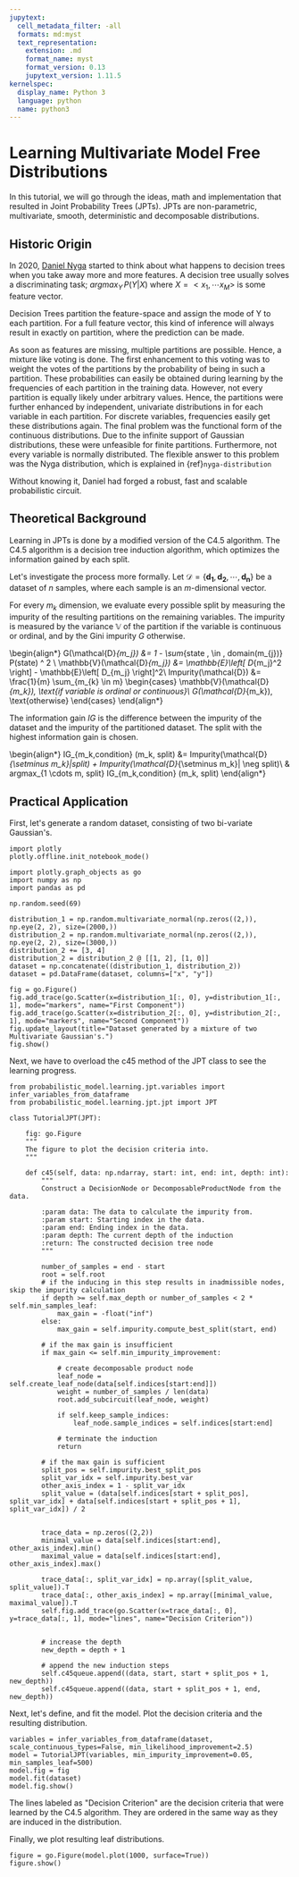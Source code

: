 ```yaml
---
jupytext:
  cell_metadata_filter: -all
  formats: md:myst
  text_representation:
    extension: .md
    format_name: myst
    format_version: 0.13
    jupytext_version: 1.11.5
kernelspec:
  display_name: Python 3
  language: python
  name: python3
---
```


# Learning Multivariate Model Free Distributions

In this tutorial, we will go through the ideas, math and implementation that resulted in Joint Probability Trees (JPTs).
JPTs are non-parametric, multivariate, smooth, deterministic and decomposable distributions.

## Historic Origin
In 2020, [Daniel Nyga](https://scholar.google.de/citations?user=09bM6F8AAAAJ&hl=de) started to think about what happens to decision trees when you take away more and more features.
A decision tree usually solves a discriminating task; $argmax_Y \,P(Y|X)$ where $X = <x_1, \cdots x_M>$ is some feature vector.

Decision Trees partition the feature-space and assign the mode of Y to each partition.
For a full feature vector, this kind of inference will always result in exactly on partition,
where the prediction can be made. 

As soon as features are missing, multiple partitions are possible. 
Hence, a mixture like voting is done. 
The first enhancement to this voting was to weight the votes of the partitions by the probability 
of being in such a partition.
These probabilities can easily be obtained during learning by the frequencies of each partition in the training data.
However, not every partition is equally likely under arbitrary values.
Hence, the partitions were further enhanced by independent,
univariate distributions in for each variable in each partition.
For discrete variables, frequencies easily get these distributions again.
The final problem was the functional form of the continuous distributions.
Due to the infinite support of Gaussian distributions, these were unfeasible for finite partitions.
Furthermore, not every variable is normally distributed.
The flexible answer to this problem was the Nyga distribution, which is explained in {ref}`nyga-distribution`

Without knowing it, Daniel had forged a robust, fast and scalable probabilistic circuit.


## Theoretical Background

Learning in JPTs is done by a modified version of the C4.5 algorithm.
The C4.5 algorithm is a decision tree induction algorithm, which optimizes the information gained by each split.

Let's investigate the process more formally.
Let $\mathcal{D} = \{\boldsymbol{d_1}, \boldsymbol{d_2}, \cdots, \boldsymbol{d_n}\}$ be a dataset of $n$ samples,
where each sample is an $m$-dimensional vector.

For every $m_{k}$ dimension, we evaluate every possible split
by measuring the impurity of the resulting partitions on the remaining variables.
The impurity is measured by the variance $\mathbb{V}$ of the partition if the variable is continuous or ordinal,
and by the Gini impurity $G$ otherwise.

\begin{align*}
 G(\mathcal{D}_{m_j}) &= 1 - \sum_{state \, \in \, domain(m_{j})} P(state) ^ 2 \\
 \mathbb{V}(\mathcal{D}_{m_j}) &= \mathbb{E}\left[ D_{m_j}^2 \right] - \mathbb{E}\left[ D_{m_j} \right]^2\\
 Impurity(\mathcal{D}) &= \frac{1}{m} \sum_{m_{k} \in m} \begin{cases} \mathbb{V}(\mathcal{D}_{m_k}), \text{if variable is ordinal or continuous}\\ 
G(\mathcal{D}_{m_k}), \text{otherwise} \end{cases}
\end{align*}

The information gain $IG$ is the difference between the impurity of the dataset and the impurity of the partitioned dataset.
The split with the highest information gain is chosen.

\begin{align*}
IG_{m_k,condition} (m_k, split) &= Impurity(\mathcal{D}_{\setminus m_k}|split) + Impurity(\mathcal{D}_{\setminus m_k}| \neg split)\\
& argmax_{1 \cdots m, split} IG_{m_k,condition} (m_k, split)
\end{align*}


## Practical Application

First, let's generate a random dataset, consisting of two bi-variate Gaussian's.

```{code-cell} ipython3
import plotly
plotly.offline.init_notebook_mode()

import plotly.graph_objects as go
import numpy as np
import pandas as pd

np.random.seed(69)

distribution_1 = np.random.multivariate_normal(np.zeros((2,)), np.eye(2, 2), size=(2000,))
distribution_2 = np.random.multivariate_normal(np.zeros((2,)), np.eye(2, 2), size=(3000,))
distribution_2 += [3, 4]
distribution_2 = distribution_2 @ [[1, 2], [1, 0]]
dataset = np.concatenate((distribution_1, distribution_2))
dataset = pd.DataFrame(dataset, columns=["x", "y"])

fig = go.Figure()
fig.add_trace(go.Scatter(x=distribution_1[:, 0], y=distribution_1[:, 1], mode="markers", name="First Component"))
fig.add_trace(go.Scatter(x=distribution_2[:, 0], y=distribution_2[:, 1], mode="markers", name="Second Component"))
fig.update_layout(title="Dataset generated by a mixture of two Multivariate Gaussian's.")
fig.show()
```

Next, we have to overload the c45 method of the JPT class to see the learning progress.

```{code-cell} ipython3
from probabilistic_model.learning.jpt.variables import infer_variables_from_dataframe
from probabilistic_model.learning.jpt.jpt import JPT

class TutorialJPT(JPT):
    
    fig: go.Figure
    """
    The figure to plot the decision criteria into.
    """
    
    def c45(self, data: np.ndarray, start: int, end: int, depth: int):
        """
        Construct a DecisionNode or DecomposableProductNode from the data.

        :param data: The data to calculate the impurity from.
        :param start: Starting index in the data.
        :param end: Ending index in the data.
        :param depth: The current depth of the induction
        :return: The constructed decision tree node
        """

        number_of_samples = end - start
        root = self.root
        # if the inducing in this step results in inadmissible nodes, skip the impurity calculation
        if depth >= self.max_depth or number_of_samples < 2 * self.min_samples_leaf:
            max_gain = -float("inf")
        else:
            max_gain = self.impurity.compute_best_split(start, end)

        # if the max gain is insufficient
        if max_gain <= self.min_impurity_improvement:

            # create decomposable product node
            leaf_node = self.create_leaf_node(data[self.indices[start:end]])
            weight = number_of_samples / len(data)
            root.add_subcircuit(leaf_node, weight)

            if self.keep_sample_indices:
                leaf_node.sample_indices = self.indices[start:end]

            # terminate the induction
            return

        # if the max gain is sufficient
        split_pos = self.impurity.best_split_pos
        split_var_idx = self.impurity.best_var
        other_axis_index = 1 - split_var_idx
        split_value = (data[self.indices[start + split_pos], split_var_idx] + data[self.indices[start + split_pos + 1], split_var_idx]) / 2
        
        
        trace_data = np.zeros((2,2))
        minimal_value = data[self.indices[start:end], other_axis_index].min()
        maximal_value = data[self.indices[start:end], other_axis_index].max()

        trace_data[:, split_var_idx] = np.array([split_value, split_value]).T
        trace_data[:, other_axis_index] = np.array([minimal_value, maximal_value]).T
        self.fig.add_trace(go.Scatter(x=trace_data[:, 0], y=trace_data[:, 1], mode="lines", name="Decision Criterion"))
        

        # increase the depth
        new_depth = depth + 1

        # append the new induction steps
        self.c45queue.append((data, start, start + split_pos + 1, new_depth))
        self.c45queue.append((data, start + split_pos + 1, end, new_depth))

```

Next, let's define, and fit the model. Plot the decision criteria and the resulting distribution.

```{code-cell} ipython3
variables = infer_variables_from_dataframe(dataset, scale_continuous_types=False, min_likelihood_improvement=2.5)
model = TutorialJPT(variables, min_impurity_improvement=0.05, min_samples_leaf=500)
model.fig = fig
model.fit(dataset)
model.fig.show()
```

The lines labeled as "Decision Criterion" are the decision criteria that were learned by the C4.5 algorithm.
They are ordered in the same way as they are induced in the distribution.


Finally, we plot resulting leaf distributions.

```{code-cell} ipython3
figure = go.Figure(model.plot(1000, surface=True))
figure.show()
```
